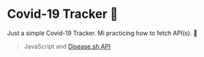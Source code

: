 # Covid-19 Tracker :sneezing_face:

Just a simple Covid-19 Tracker. Mi practicing how to fetch API(s). :sparkling_heart:

>JavaScript and <a href="https://corona.lmao.ninja" > Disease.sh API </a>

